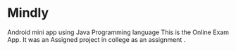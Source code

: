 # Mindly
Android  mini app using Java Programming language
This is the Online Exam App.
It was an Assigned project in college as an assignment .
